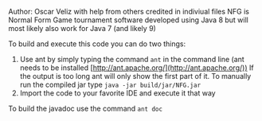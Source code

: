 Author: Oscar Veliz with help from others credited in indiviual files
NFG is Normal Form Game tournament software developed using Java 8 but will most likely also work for Java 7 (and likely 9)

To build and execute this code you can do two things:
1. Use ant by simply typing the command `ant` in the command line (ant needs to be installed [http://ant.apache.org/](http://ant.apache.org/))
	If the output is too long ant will only show the first part of it.
	To manually run the compiled jar type `java -jar build/jar/NFG.jar`
2. Import the code to your favorite IDE and execute it that way

To build the javadoc use the command `ant doc`

